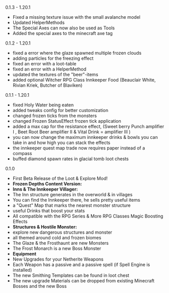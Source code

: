 0.1.3 - 1.20.1
- Fixed a missing texture issue with the small avalanche model
- Updated HelperMethods
- The Special Axes can now also be used as Tools
- Added the special axes to the minecraft axe tag

0.1.2 - 1.20.1
- fixed a error where the glaze spawned multiple frozen clouds
- adding particles for the freezing effect
- fixed an error with a loot-table
- fixed an error with a HelperMethod
- updated the textures of the "beer"-items
- added optional Witcher RPG Class Innkeeper Food (Beauclair White, Rivian Kriek, Butcher of Blaviken)

0.1.1 - 1.20.1
- fixed Holy Water being eaten
- added tweaks config for better customization
- changed frozen ticks from the monsters
- changed Frozen StatusEffect frozen tick application
- added a max cap for the resistance effect, (Sweet berry Punch amplifier I , Beet Root Beer amplifier II  & Vital Drink = amplifier III )
- you can now change the maximum innkeeper drinks & bowls you can take in and how high you can stack the effects
- the innkeeper quest map trade now requires paper instead of a compass
- buffed diamond spawn rates in glacial tomb loot chests

0.1.0
- First Beta Release of the Loot & Explore Mod!
- **Frozen Depths Content Version:**
- **Inns & The Innkeeper Villager:**
- The Inn structure generates in the overworld & in villages
- You can find the Innkeeper there, he sells pretty useful items
- a "Quest" Map that marks the nearest monster structure
- useful Drinks that boost your stats
- All compatible with the RPG Series & More RPG Classes Magic Boosting Effects
- **Structures & Hostile Monster:**
- explore new dangerous structures and monster
- all themed around cold and frozen biomes
- The Glaze & the Frosthaunt are new Monsters
- The Frost Monarch is a new Boss Monster
- **Equipment**
- New Upgrades for your Netherite Weapons
- Each Weapon has a passive and a passive spell (if Spell Engine is installed)
- The new Smithing Templates can be found in loot chest
- The new upgrade Materials can be dropped from existing Minecraft Bosses and the new Boss